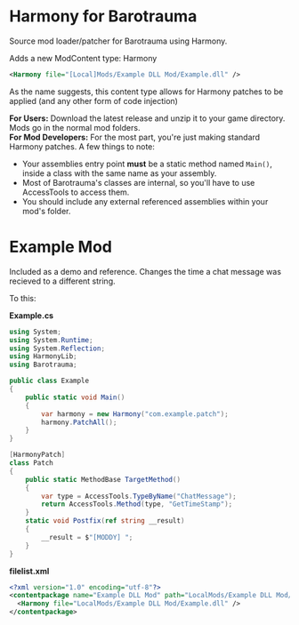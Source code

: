 # Harmony for Barotrauma
Source mod loader/patcher for Barotrauma using Harmony.

Adds a new ModContent type: Harmony  
```xml
<Harmony file="[Local]Mods/Example DLL Mod/Example.dll" />
```

As the name suggests, this content type allows for Harmony patches to be applied (and any other form of code injection)

**For Users:** Download the latest release and unzip it to your game directory. Mods go in the normal mod folders.  
**For Mod Developers:** For the most part, you're just making standard Harmony patches. A few things to note:
- Your assemblies entry point **must** be a static method named `Main()`, inside a class with the same name as your assembly.
- Most of Barotrauma's classes are internal, so you'll have to use AccessTools to access them.
- You should include any external referenced assemblies within your mod's folder.


# Example Mod
Included as a demo and reference. Changes the time a chat  message was recieved to a different string.

To this:

**Example.cs**
```c#
using System;  
using System.Runtime;  
using System.Reflection;  
using HarmonyLib;  
using Barotrauma;  

public class Example
{
	public static void Main()
	{
		var harmony = new Harmony("com.example.patch");
		harmony.PatchAll();
	}
}

[HarmonyPatch]
class Patch
{
	public static MethodBase TargetMethod()
	{
		var type = AccessTools.TypeByName("ChatMessage");
		return AccessTools.Method(type, "GetTimeStamp");
	}
	static void Postfix(ref string __result)
	{
		__result = $"[MODDY] ";
	}
}
```
**filelist.xml**
```xml
<?xml version="1.0" encoding="utf-8"?>
<contentpackage name="Example DLL Mod" path="LocalMods/Example DLL Mod/filelist.xml" corepackage="false" gameversion="0.19.11.0">
  <Harmony file="LocalMods/Example DLL Mod/Example.dll" />
</contentpackage>
```
